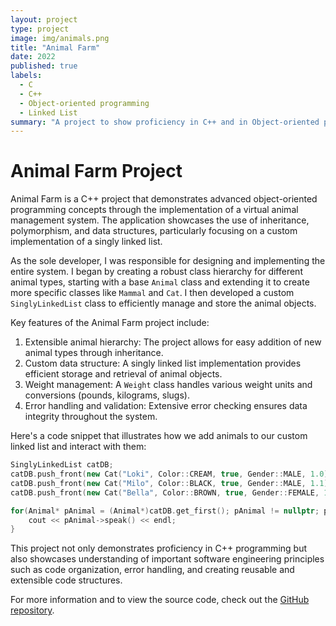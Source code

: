 ```yaml
---
layout: project
type: project
image: img/animals.png
title: "Animal Farm"
date: 2022
published: true
labels:
  - C
  - C++
  - Object-oriented programming
  - Linked List
summary: "A project to show proficiency in C++ and in Object-oriented programming"
---
```


# Animal Farm Project

Animal Farm is a C++ project that demonstrates advanced object-oriented programming concepts through the implementation of a virtual animal management system. The application showcases the use of inheritance, polymorphism, and data structures, particularly focusing on a custom implementation of a singly linked list.

As the sole developer, I was responsible for designing and implementing the entire system. I began by creating a robust class hierarchy for different animal types, starting with a base `Animal` class and extending it to create more specific classes like `Mammal` and `Cat`. I then developed a custom `SinglyLinkedList` class to efficiently manage and store the animal objects.

Key features of the Animal Farm project include:

1. Extensible animal hierarchy: The project allows for easy addition of new animal types through inheritance.
2. Custom data structure: A singly linked list implementation provides efficient storage and retrieval of animal objects.
3. Weight management: A `Weight` class handles various weight units and conversions (pounds, kilograms, slugs).
4. Error handling and validation: Extensive error checking ensures data integrity throughout the system.

Here's a code snippet that illustrates how we add animals to our custom linked list and interact with them:

```cpp
SinglyLinkedList catDB;
catDB.push_front(new Cat("Loki", Color::CREAM, true, Gender::MALE, 1.0));
catDB.push_front(new Cat("Milo", Color::BLACK, true, Gender::MALE, 1.1));
catDB.push_front(new Cat("Bella", Color::BROWN, true, Gender::FEMALE, 1.2));

for(Animal* pAnimal = (Animal*)catDB.get_first(); pAnimal != nullptr; pAnimal = (Animal*)List::get_next((Node*)pAnimal)) {
    cout << pAnimal->speak() << endl;
}
```

This project not only demonstrates proficiency in C++ programming but also showcases understanding of important software engineering principles such as code organization, error handling, and creating reusable and extensible code structures.

For more information and to view the source code, check out the [GitHub repository](https://github.com/lyons811/ee205-animal-farm.-).
